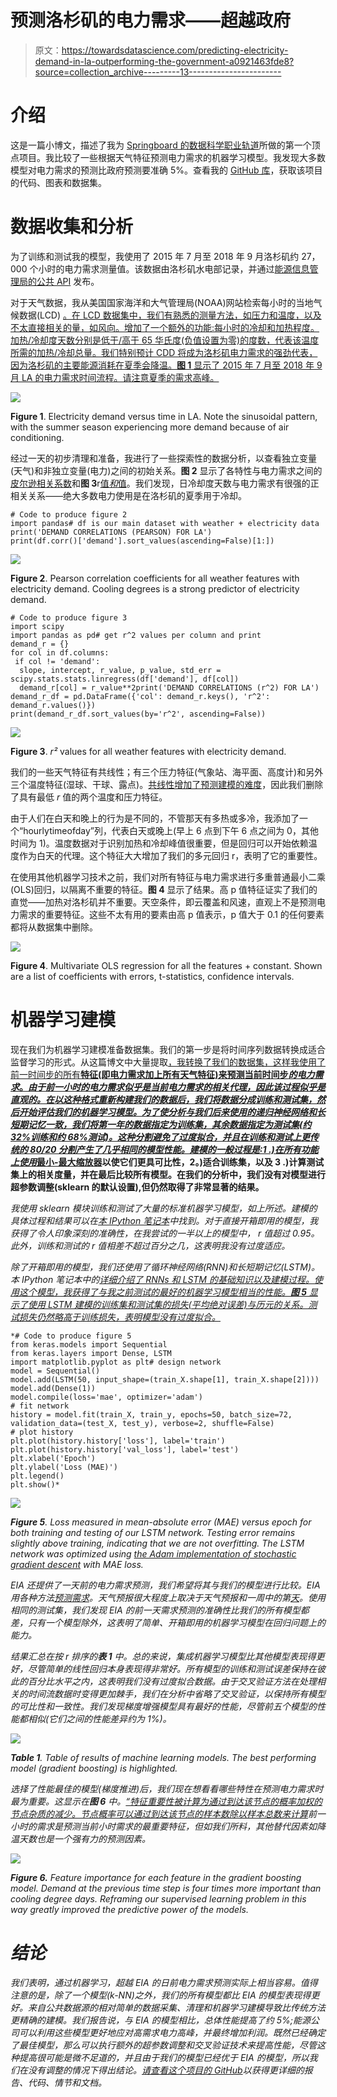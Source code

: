 # 预测洛杉矶的电力需求——超越政府

> 原文：<https://towardsdatascience.com/predicting-electricity-demand-in-la-outperforming-the-government-a0921463fde8?source=collection_archive---------13----------------------->

# 介绍

这是一篇小博文，描述了我为 [Springboard 的数据科学职业轨道](https://www.springboard.com/workshops/data-science-career-track/)所做的第一个顶点项目。我比较了一些根据天气特征预测电力需求的机器学习模型。我发现大多数模型对电力需求的预测比政府预测要准确 5%。查看我的 [GitHub 库](https://github.com/rvgramillano/springboard_portfolio/tree/master/Electricity_Demand)，获取该项目的代码、图表和数据集。

# 数据收集和分析

为了训练和测试我的模型，我使用了 2015 年 7 月至 2018 年 9 月洛杉矶约 27，000 个小时的电力需求测量值。该数据由洛杉矶水电部记录，并通过[能源信息管理局的公共 API](https://www.eia.gov/opendata/) 发布。

对于天气数据，我从美国国家海洋和大气管理局(NOAA)网站检索每小时的当地气候数据(LCD) [。在 LCD 数据集中，我们有熟悉的测量方法，如压力和温度，以及不太直接相关的量，如风向。增加了一个额外的功能:每小时的冷却和加热程度。加热/冷却度天数分别是低于/高于 65 华氏度(负值设置为零)的度数，代表该温度所需的加热/冷却总量。我们特别预计 CDD 将成为洛杉矶电力需求的强劲代表，因为洛杉矶的主要能源消耗在夏季会降温。**图 1** 显示了 2015 年 7 月至 2018 年 9 月 LA 的电力需求时间流程。请注意夏季的需求高峰。](https://www.ncdc.noaa.gov/cdo-web/datatools/lcd)

![](img/c679a704b13171b545cb8515aafbca8b.png)

**Figure 1**. Electricity demand versus time in LA. Note the sinusoidal pattern, with the summer season experiencing more demand because of air conditioning.

经过一天的初步清理和准备，我进行了一些探索性的数据分析，以查看独立变量(天气)和非独立变量(电力)之间的初始关系。**图 2** 显示了各特性与电力需求之间的[皮尔逊相关系数](https://en.wikipedia.org/wiki/Pearson_correlation_coefficient)和**图 3**r[值*和*值](https://en.wikipedia.org/wiki/Coefficient_of_determination)。我们发现，日冷却度天数与电力需求有很强的正相关关系——绝大多数电力使用是在洛杉矶的夏季用于冷却。

```
# Code to produce figure 2
import pandas# df is our main dataset with weather + electricity data
print('DEMAND CORRELATIONS (PEARSON) FOR LA')
print(df.corr()['demand'].sort_values(ascending=False)[1:])
```

![](img/7d86d542e162df0b9c0b6f5dd78274c0.png)

**Figure 2**. Pearson correlation coefficients for all weather features with electricity demand. Cooling degrees is a strong predictor of electricity demand.

```
# Code to produce figure 3
import scipy
import pandas as pd# get r^2 values per column and print
demand_r = {}
for col in df.columns:
 if col != 'demand':
  slope, intercept, r_value, p_value, std_err = scipy.stats.stats.linregress(df['demand'], df[col])
  demand_r[col] = r_value**2print('DEMAND CORRELATIONS (r^2) FOR LA')
demand_r_df = pd.DataFrame({'col': demand_r.keys(), 'r^2': demand_r.values()})
print(demand_r_df.sort_values(by='r^2', ascending=False))
```

![](img/df32754986e1031f42ea93510ff509af.png)

**Figure 3**. *r²* values for all weather features with electricity demand.

我们的一些天气特征有共线性；有三个压力特征(气象站、海平面、高度计)和另外三个温度特征(湿球、干球、露点)。[共线性增加了预测建模的难度](https://en.wikipedia.org/wiki/Multicollinearity)，因此我们删除了具有最低 *r* 值的两个温度和压力特征。

由于人们在白天和晚上的行为是不同的，不管那天有多热或多冷，我添加了一个“hourlytimeofday”列，代表白天或晚上(早上 6 点到下午 6 点之间为 0，其他时间为 1)。温度数据对于识别加热和冷却峰值很重要，但是回归可以开始依赖温度作为白天的代理。这个特征大大增加了我们的多元回归 r，表明了它的重要性。

在使用其他机器学习技术之前，我们对所有特征与电力需求进行多重普通最小二乘(OLS)回归，以隔离不重要的特征。**图 4** 显示了结果。高 p 值特征证实了我们的直觉——加热对洛杉矶并不重要。天空条件，即云覆盖和风速，直观上不是预测电力需求的重要特征。这些不太有用的要素由高 p 值表示，p 值大于 0.1 的任何要素都将从数据集中删除。

![](img/d41a4495e705e21b505dee75f48f6a6d.png)

**Figure 4**. Multivariate OLS regression for all the features + constant. Shown are a list of coefficients with errors, t-statistics, confidence intervals.

# 机器学习建模

现在我们为机器学习建模准备数据集。我们的第一步是将时间序列数据转换成适合监督学习的形式。从这篇博文中大量提取[，我转换了我们的数据集，这样我使用了前一时间步的所有**特征(即电力需求加上所有天气特征)来预测当前时间步*的电力需求*。*由于前一小时的电力需求似乎是当前电力需求的相关代理，因此该过程似乎是直观的。在以这种格式重新构建我们的数据后，我们将数据分成训练和测试集，然后开始评估我们的机器学习模型。为了使分析与我们后来使用的递归神经网络和长短期记忆一致，我们将第一年的数据指定为训练集，其余数据指定为测试集(约 32%训练和约 68%测试)。这种分割避免了过度拟合，并且在训练和测试上更传统的 80/20 分割产生了几乎相同的模型性能。建模的一般过程是:1 .)在所有功能上使用***](https://machinelearningmastery.com/convert-time-series-supervised-learning-problem-python/)**[最小-最大缩放器](https://scikit-learn.org/stable/modules/generated/sklearn.preprocessing.MinMaxScaler.html)以使它们更具可比性，2。)适合训练集，以及 3 .)计算测试集上的相关度量，并在最后比较所有模型。在我们的分析中，我们没有对模型进行超参数调整(sklearn 的默认设置),但仍然取得了非常显著的结果。**

*我使用 sklearn 模块训练和测试了大量的标准机器学习模型，如上所述。建模的具体过程和结果可以在[本 IPython 笔记本](https://nbviewer.jupyter.org/github/rvgramillano/springboard_portfolio/blob/master/Electricity_Demand/modeling/modeling.ipynb)中找到。对于直接开箱即用的模型，我获得了令人印象深刻的准确性，在我尝试的一半以上的模型中， *r* 值超过 0.95。此外，训练和测试的 r 值相差不超过百分之几，这表明我没有过度适应。*

*除了开箱即用的模型，我们还使用了循环神经网络(RNN)和长短期记忆(LSTM)。本 IPython 笔记本中的[详细介绍了 RNNs 和 LSTM 的基础知识以及建模过程。使用这个模型，我获得了与我之前测试的最好的机器学习模型相当的性能。**图 5** 显示了使用 LSTM 建模的训练集和测试集的损失(平均绝对误差)与历元的关系。测试损失仍然略高于训练损失，表明模型没有过度拟合。](https://nbviewer.jupyter.org/github/rvgramillano/springboard_portfolio/blob/master/Electricity_Demand/modeling/lstm.ipynb)*

```
*# Code to produce figure 5
from keras.models import Sequential
from keras.layers import Dense, LSTM
import matplotlib.pyplot as plt# design network
model = Sequential()
model.add(LSTM(50, input_shape=(train_X.shape[1], train_X.shape[2])))
model.add(Dense(1))
model.compile(loss='mae', optimizer='adam')
# fit network
history = model.fit(train_X, train_y, epochs=50, batch_size=72, validation_data=(test_X, test_y), verbose=2, shuffle=False)
# plot history
plt.plot(history.history['loss'], label='train')
plt.plot(history.history['val_loss'], label='test')
plt.xlabel('Epoch')
plt.ylabel('Loss (MAE)')
plt.legend()
plt.show()*
```

*![](img/63e3b604a73925a85ba7774c206525ed.png)*

***Figure 5**. Loss measured in mean-absolute error (MAE) versus epoch for both training and testing of our LSTM network. Testing error remains slightly above training, indicating that we are not overfitting. The LSTM network was optimized using [the Adam implementation of stochastic gradient descent](http://ruder.io/optimizing-gradient-descent/index.html#adam) with MAE loss.*

*EIA 还提供了一天前的电力需求预测，我们希望将其与我们的模型进行比较。EIA 用各种方法[预测需求](https://www.eia.gov/todayinenergy/detail.php?id=27192)。天气预报很大程度上取决于天气预报和一周中的第[天](https://www.eia.gov/todayinenergy/detail.php?id=37572)。使用相同的测试集，我们发现 EIA 的前一天需求预测的准确性比我们的所有模型都差，只有一个模型除外，这表明了简单、开箱即用的机器学习模型在回归问题上的能力。*

*结果汇总在按 *r* 排序的**表 1** 中。总的来说，集成机器学习模型比其他模型表现得更好，尽管简单的线性回归本身表现得非常好。所有模型的训练和测试误差保持在彼此的百分比水平之内，这表明我们没有过度拟合数据。由于交叉验证方法在处理相关的时间流数据时变得更加棘手，我们在分析中省略了交叉验证，以保持所有模型的可比性和一致性。我们发现梯度增强模型具有最好的性能，尽管前五个模型的性能都相似(它们之间的性能差异约为 1%)。*

*![](img/d6c5265c6d549996098a6fa2ee801fa1.png)*

***Table 1**. Table of results of machine learning models. The best performing model (gradient boosting) is highlighted.*

*选择了性能最佳的模型(梯度推进)后，我们现在想看看哪些特性在预测电力需求时最为重要。这显示在**图 6** 中。[“特征重要性被计算为通过到达该节点的概率加权的节点杂质的减少。节点概率可以通过到达该节点的样本数除以样本总数来计算](https://medium.com/@srnghn/the-mathematics-of-decision-trees-random-forest-and-feature-importance-in-scikit-learn-and-spark-f2861df67e3)前一小时的需求是预测当前小时需求的最重要特征，但如我们所料，其他替代因素如降温天数也是一个强有力的预测因素。*

*![](img/0bbf41d0eac0816b2eaf0619fd876a0b.png)*

***Figure 6.** Feature importance for each feature in the gradient boosting model. Demand at the previous time step is four times more important than cooling degree days. Reframing our supervised learning problem in this way greatly improved the predictive power of the models.*

# *结论*

*我们表明，通过机器学习，超越 EIA 的日前电力需求预测实际上相当容易。值得注意的是，除了一个模型(k-NN)之外，我们的所有模型都比 EIA 的模型表现得更好。来自公共数据源的相对简单的数据采集、清理和机器学习建模导致比传统方法更精确的建模。我们报告说，与 EIA 的模型相比，总体性能提高了约 5%;能源公司可以利用这些模型更好地应对高需求电力高峰，并最终增加利润。既然已经确定了最佳模型，那么可以执行额外的超参数调整和交叉验证技术来提高性能，尽管这种提高很可能是微不足道的，并且由于我们的模型已经优于 EIA 的模型，所以我们在没有调整的情况下得出结论。[请查看这个项目的 GitHub](https://github.com/rvgramillano/springboard_portfolio/tree/master/Electricity_Demand)以获得更详细的报告、代码、情节和文档。*